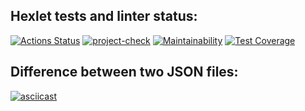 ## Hexlet tests and linter status:
[![Actions Status](https://github.com/M4XPRD/frontend-project-lvl2/workflows/hexlet-check/badge.svg)](https://github.com/M4XPRD/frontend-project-lvl2/actions)
[![project-check](https://github.com/M4XPRD/frontend-project-lvl2/actions/workflows/project-check.yml/badge.svg)](https://github.com/M4XPRD/frontend-project-lvl2/actions/workflows/project-check.yml)
[![Maintainability](https://api.codeclimate.com/v1/badges/fb5424cb2db36a0fee0b/maintainability)](https://codeclimate.com/github/M4XPRD/frontend-project-lvl2/maintainability)
[![Test Coverage](https://api.codeclimate.com/v1/badges/fb5424cb2db36a0fee0b/test_coverage)](https://codeclimate.com/github/M4XPRD/frontend-project-lvl2/test_coverage)

## Difference between two JSON files:
[![asciicast](https://asciinema.org/a/469841.svg)](https://asciinema.org/a/469841)
